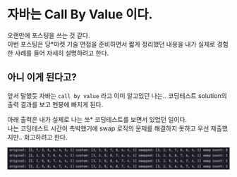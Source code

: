 # 자바는 Call By Value 이다.

오랜만에 포스팅을 쓰는 것 같다.  
이번 포스팅은 당*마켓 기술 면접을 준비하면서 짧게 정리했던 내용을 내가 실제로 경험한 사례를 들어 자세히 설명하려고 한다.

## 아니 이게 된다고?

앞서 말했듯 자바는 `call by value` 라고 이미 알고있던 나는.. 코딩테스트 solution의 출력 결과를 보고 멘붕에 빠지게 된다.

아래 출력은 내가 실제로 나는 쏘* 코딩테스트를 보면서 있었던 일이다.  
나는 코딩테스트 시간이 촉박했기에 swap 로직의 문제를 해결하지 못하고 우선 제출했지만.. 회고하려고 한다.

<p align="center">
    <img src="../../img/socar-myResult-console.png" width="750px">
</p>